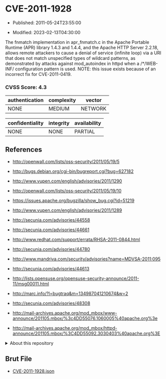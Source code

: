 # CVE-2011-1928

- Published: 2011-05-24T23:55:00

- Modified: 2023-02-13T04:30:00

The fnmatch implementation in apr_fnmatch.c in the Apache Portable Runtime (APR) library 1.4.3 and 1.4.4, and the Apache HTTP Server 2.2.18, allows remote attackers to cause a denial of service (infinite loop) via a URI that does not match unspecified types of wildcard patterns, as demonstrated by attacks against mod_autoindex in httpd when a /*/WEB-INF/ configuration pattern is used. NOTE: this issue exists because of an incorrect fix for CVE-2011-0419.

### CVSS Score: **4.3**

| authentication | complexity | vector |
| --- | --- | --- |
| NONE | MEDIUM | NETWORK |

| confidentiality | integrity | availability |
| --- | --- | --- |
| NONE | NONE | PARTIAL |

## References

* http://openwall.com/lists/oss-security/2011/05/19/5

* http://bugs.debian.org/cgi-bin/bugreport.cgi?bug=627182

* http://www.vupen.com/english/advisories/2011/1290

* http://openwall.com/lists/oss-security/2011/05/19/10

* https://issues.apache.org/bugzilla/show_bug.cgi?id=51219

* http://www.vupen.com/english/advisories/2011/1289

* http://secunia.com/advisories/44558

* http://secunia.com/advisories/44661

* http://www.redhat.com/support/errata/RHSA-2011-0844.html

* http://secunia.com/advisories/44780

* http://www.mandriva.com/security/advisories?name=MDVSA-2011:095

* http://secunia.com/advisories/44613

* http://lists.opensuse.org/opensuse-security-announce/2011-11/msg00011.html

* http://marc.info/?l=bugtraq&m=134987041210674&w=2

* http://secunia.com/advisories/48308

* http://mail-archives.apache.org/mod_mbox/www-announce/201105.mbox/%3c4DD55076.1060005%40apache.org%3e

* http://mail-archives.apache.org/mod_mbox/httpd-announce/201105.mbox/%3C4DD55092.3030403%40apache.org%3E

<details>
<summary>About this repository</summary> 

  This repository is part of the project [Live Hack CVE](https://github.com/Live-Hack-CVE). Main website can be found [www.live-hack.org](https://www.live-hack.org) 
  
  Made by [Sn0wAlice](https://github.com/Sn0wAlice) for the people that care about security and need to have a feed of the latest CVEs. Hope you enjoy it, don't forget to star the repo and follow me on [Twitter](https://twitter.com/Sn0wAlice) and [Github](https://github.com/Sn0wAlice). And that is my [personnal website](https://www.alice-snow.me/)

  - [Home Page](https://github.com/Live-Hack-CVE)
  - [Framework](https://github.com/Live-Hack-CVE/cve-framework)
  - [CVE database](https://github.com/Live-Hack-CVE/full_database)
  - [Changelog](https://github.com/Live-Hack-CVE/Changelog)
</details>

## Brut File

* [CVE-2011-1928.json](https://raw.githubusercontent.com/Live-Hack-CVE/full_database/main/cves/2011/CVE-2011-1928.json)

